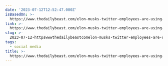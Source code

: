 ```yaml
---
date: '2023-07-12T12:52:47.000Z'
isBasedOn: >-
  https://www.thedailybeast.com/elon-musks-twitter-employees-are-using-mark-zuckerbergs-threads
link: >-
  https://www.thedailybeast.com/elon-musks-twitter-employees-are-using-mark-zuckerbergs-threads
slug: >-
  2023-07-12-httpswwwthedailybeastcomelon-musks-twitter-employees-are-using-mark-zuckerbergs-threads
tags:
  - social media
title: >-
  https://www.thedailybeast.com/elon-musks-twitter-employees-are-using-mark-zuckerbergs-threads
---
```


